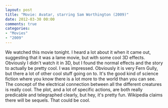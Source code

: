 ```yaml
---
layout: post
title: "Movie: Avatar, starring Sam Worthington (2009)"
date: 2012-03-30 00:00
comments: true
categories:
- "Movies"
- "2009"
---
```


We watched this movie tonight. I heard a lot about it when it came
out, suggesting that it was a lame movie, but with some cool 3D
effects. Obviously I didn't watch it in 3D, but I found the normal
effects and the story to actually be pretty cool. I was
impressed. Obviously it is very Fern Gully, but there a lot of
other cool stuff going on to. It's the good kind of science fiction
where you know there is a lot more to the world than you can
see. The concept of the electrical connection between all the
different creatures is really cool. The plot, and a lot of specific
actions, are both really predicable and telegraphed clearly, but
hey, it's pretty fun. Wikipedia claims there will be sequels. That
could be cool.
